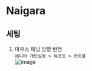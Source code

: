 Naigara
==========

세팅 
-----
1. 마우스 패닝 방향 반전  
`에디터 개인설정 > 뷰포트 > 컨트롤 `  
![image](https://user-images.githubusercontent.com/30430227/137094701-1d12d8ef-5ed3-4c39-88a5-0dab59d291b4.png)  



